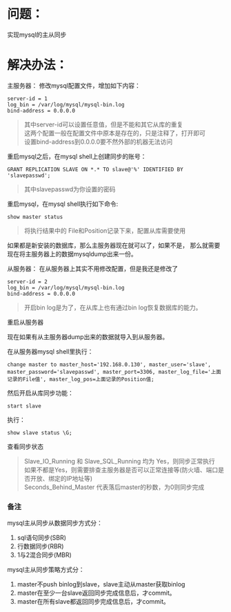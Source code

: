 # 问题：
实现mysql的主从同步

# 解决办法：
主服务器：
修改mysql配置文件，增加如下内容：
```
server-id = 1
log_bin = /var/log/mysql/mysql-bin.log
bind-address = 0.0.0.0
```
> 其中server-id可以设置任意值，但是不能和其它从库的重复  
> 这两个配置一般在配置文件中原本是存在的，只是注释了，打开即可  
> 设置bind-address到0.0.0.0要不然外部的机器无法访问  

重启mysql之后，在mysql shell上创建同步的账号：
```
GRANT REPLICATION SLAVE ON *.* TO slave@'%' IDENTIFIED BY 'slavepasswd';
```
> 其中slavepasswd为你设置的密码

重启mysql，在mysql shell执行如下命令:
```
show master status
```
> 将执行结果中的 File和Position记录下来，配置从库需要使用

如果都是新安装的数据库，那么主服务器现在就可以了，如果不是，
那么就需要现在将主服务器上的数据mysqldump出来一份。

从服务器：
在从服务器上其实不用修改配置，但是我还是修改了
```
server-id = 2
log_bin = /var/log/mysql/mysql-bin.log
bind-address = 0.0.0.0
```
> 开启bin log是为了，在从库上也有通过bin log恢复数据库的能力。

重启从服务器

现在如果有从主服务器dump出来的数据就导入到从服务器。

在从服务器mysql shell里执行：
```
change master to master_host='192.168.0.130', master_user='slave', master_password='slavepasswd', master_port=3306, master_log_file='上面记录的File值', master_log_pos=上面记录的Position值;
```

然后开启从库同步功能：
```
start slave
```
执行：
```
show slave status \G;
```
查看同步状态
> Slave_IO_Running 和 Slave_SQL_Running 均为 Yes，则同步正常执行  
> 如果不都是Yes，则需要排查主服务器是否可以正常连接等(防火墙、端口是否开放、绑定的IP地址等)  
> Seconds_Behind_Master 代表落后master的秒数，为0则同步完成  

### 备注
mysql主从同步从数据同步方式分：
1. sql语句同步(SBR)
2. 行数据同步(RBR)
3. 1与2混合同步(MBR)

mysql主从同步策略方式分：
1. master不push binlog到slave，slave主动从master获取binlog
2. master在至少一台slave返回同步完成信息后，才commit。
3. master在所有slave都返回同步完成信息后，才commit。
